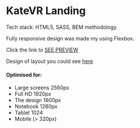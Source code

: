 # KateVR Landing

Tech stack: HTML5, SASS, BEM methodology.

Fully responsive design was made my using Flexbox.

Click the link to [SEE PREVIEW](https://putsan.github.io/KateVRLanding/)

Design of layout you could see [here](https://www.figma.com/file/hhtGde1r4hMr5wghrKm6vl/KatVR?node-id=159%3A0)

#### Optimised for:
- Large screens 2560px
- Full HD 1920px
- The design 1600px
- Notebook 1280px
- Tablet 1024
- Mobile (> 320px)
